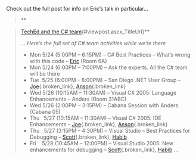 Check out the full post for info on Eric&#8217;s talk in particular&#8230;

> **
								  
> [TechEd and the C# team](http://blogs.msdn.com/ericgu/archive/2004/05/13/131520.aspx){#viewpost.ascx_TitleUrl}** 
> 
> _&#8230; Here&#8217;s the full set of C# team activities while we&#8217;re there_ 
> 
>   * Mon 5/24 (5:00PM &#8211; 6:15PM) &#8211; C# Best Practices &#8211; What&#8217;s wrong with this code &#8211; [Eric](http://blogs.msdn.com/ericgu) (Room 6A)
>   * Mon 5/24 (6:00PM &#8211; 7:00PM) &#8211; Ask the experts. All the C# team will be there
>   * Tue&nbsp; 5/25 (6:00PM &#8211; 8:00PM) &#8211; San Diego .NET User Group &#8211; [Joe](http://blogs.msdn.com/joen){.broken_link}, [Anson](http://blogs.msdn.com/ansonh){.broken_link}
>   * Wed 5/26 (10:15AM &#8211; 11:30AM) &#8211; Visual C# 2005: Language Enhancements &#8211; Anders (Room 31ABC)
>   * Wed 5/26 (2:00PM &#8211; 3:15PM) &#8211; Cabana Session with Anders (Cabana 05)
>   * Thu&nbsp; &nbsp;5/27 (10:15AM &#8211; 11:30AM) &#8211; Visual C# 2005: IDE Enhancements &#8211; [Joe](http://blogs.msdn.com/joen){.broken_link}, [Anson](http://blogs.msdn.com/ansonh){.broken_link}
>   * Thu&nbsp;&nbsp; 5/27 (3:15PM &#8211; 4:30PM)&nbsp;&#8211; Visual Studio &#8211; Best Practices for Debugging &#8211; [Scott](http://blogs.msdn.com/scottno){.broken_link}, [Habib](http://blogs.msdn.com/habibh)
>   * Fri&nbsp;&nbsp;&nbsp; 5/28 (10:45AM &#8211; 12:00PM) &#8211; Visual Studio 2005: New enhancements for debugging &#8211; [Scott](http://blogs.msdn.com/scottno){.broken_link}, [Habib](http://blogs.msdn.com/habibh)&nbsp;&#8230;